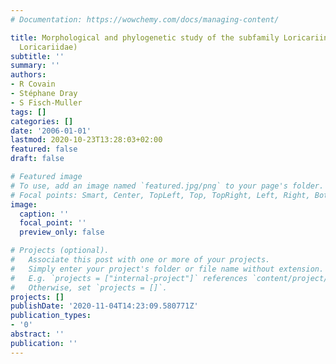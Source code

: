 ```yaml
---
# Documentation: https://wowchemy.com/docs/managing-content/

title: Morphological and phylogenetic study of the subfamily Loricariinae (Siluriformes,
  Loricariidae)
subtitle: ''
summary: ''
authors:
- R Covain
- Stéphane Dray
- S Fisch-Muller
tags: []
categories: []
date: '2006-01-01'
lastmod: 2020-10-23T13:28:03+02:00
featured: false
draft: false

# Featured image
# To use, add an image named `featured.jpg/png` to your page's folder.
# Focal points: Smart, Center, TopLeft, Top, TopRight, Left, Right, BottomLeft, Bottom, BottomRight.
image:
  caption: ''
  focal_point: ''
  preview_only: false

# Projects (optional).
#   Associate this post with one or more of your projects.
#   Simply enter your project's folder or file name without extension.
#   E.g. `projects = ["internal-project"]` references `content/project/deep-learning/index.md`.
#   Otherwise, set `projects = []`.
projects: []
publishDate: '2020-11-04T14:23:09.580771Z'
publication_types:
- '0'
abstract: ''
publication: ''
---
```

